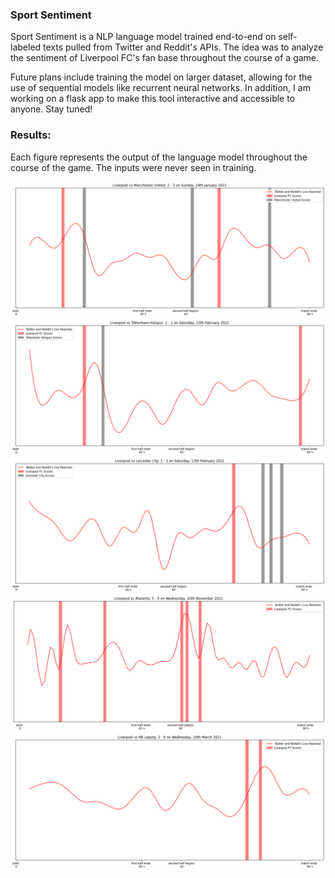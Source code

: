 ### Sport Sentiment
Sport Sentiment is a NLP language model trained end-to-end on self-labeled texts pulled from Twitter and Reddit's APIs. The idea was to analyze the sentiment of Liverpool FC's fan base throughout the course of a game. 

Future plans include training the model on larger dataset, allowing for the use of sequential models like recurrent neural networks. In addition, I am working on a flask app to make this tool interactive and accessible to anyone. Stay tuned!

### Results:
Each figure represents the output of the language model throughout the course of the game. The inputs were never seen in training.

![Liverpool FC vs Manchester united](/images/liv_manu.png)
![Liverpool FC vs Manchester united](/images/liv_tot.png)
![Liverpool FC vs Manchester united](/images/liv_leic.png)
![Liverpool FC vs Manchester united](/images/liv_atl.png)
![Liverpool FC vs Manchester united](/images/liv_rb.png)

